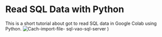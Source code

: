 # Read SQL Data with Python
This is a short tutorial about got to read SQL data in Google Colab using Python.
![Cach-import-file- sql-vao-sql-server](https://user-images.githubusercontent.com/70948370/171484053-2fae0b69-78f4-4d18-ae8a-81dafdbe6414.jpg)
)



